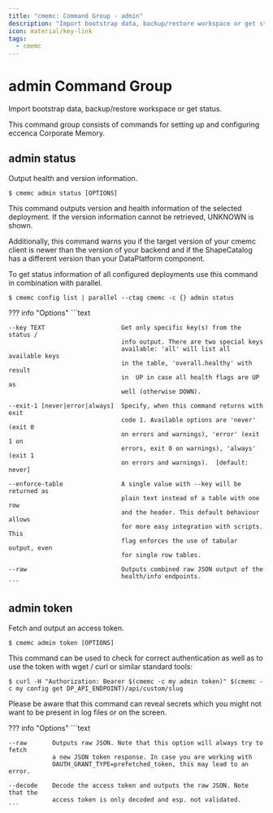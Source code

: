 ```yaml
---
title: "cmemc: Command Group - admin"
description: "Import bootstrap data, backup/restore workspace or get status."
icon: material/key-link
tags:
  - cmemc
---
```

# admin Command Group
<!-- This file was generated - DO NOT CHANGE IT MANUALLY -->

Import bootstrap data, backup/restore workspace or get status.

This command group consists of commands for setting up and configuring eccenca Corporate Memory.


## admin status

Output health and version information.

```shell-session title="Usage"
$ cmemc admin status [OPTIONS]
```




This command outputs version and health information of the selected deployment. If the version information cannot be retrieved, UNKNOWN is shown.

Additionally, this command warns you if the target version of your cmemc client is newer than the version of your backend and if the ShapeCatalog has a different version than your DataPlatform component.

To get status information of all configured deployments use this command in combination with parallel.

```shell-session title="Example"
$ cmemc config list | parallel --ctag cmemc -c {} admin status
```




??? info "Options"
    ```text

    --key TEXT                     Get only specific key(s) from the status /
                                   info output. There are two special keys
                                   available: 'all' will list all available keys
                                   in the table, 'overall.healthy' with result
                                   in  UP in case all health flags are UP as
                                   well (otherwise DOWN).
  
    --exit-1 [never|error|always]  Specify, when this command returns with exit
                                   code 1. Available options are 'never' (exit 0
                                   on errors and warnings), 'error' (exit 1 on
                                   errors, exit 0 on warnings), 'always' (exit 1
                                   on errors and warnings).  [default: never]
  
    --enforce-table                A single value with --key will be returned as
                                   plain text instead of a table with one row
                                   and the header. This default behaviour allows
                                   for more easy integration with scripts. This
                                   flag enforces the use of tabular output, even
                                   for single row tables.
  
    --raw                          Outputs combined raw JSON output of the
                                   health/info endpoints.
    ```

## admin token

Fetch and output an access token.

```shell-session title="Usage"
$ cmemc admin token [OPTIONS]
```




This command can be used to check for correct authentication as well as to use the token with wget / curl or similar standard tools:

```shell-session title="Example"
$ curl -H "Authorization: Bearer $(cmemc -c my admin token)" $(cmemc -c my config get DP_API_ENDPOINT)/api/custom/slug
```


Please be aware that this command can reveal secrets which you might not want to be present in log files or on the screen.



??? info "Options"
    ```text

    --raw       Outputs raw JSON. Note that this option will always try to fetch
                a new JSON token response. In case you are working with
                OAUTH_GRANT_TYPE=prefetched_token, this may lead to an error.
  
    --decode    Decode the access token and outputs the raw JSON. Note that the
                access token is only decoded and esp. not validated.
    ```

